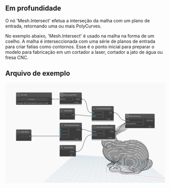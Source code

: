 ## Em profundidade
O nó 'Mesh.Intersect' efetua a interseção da malha com um plano de entrada, retornando uma ou mais PolyCurves.

No exemplo abaixo, 'Mesh.Intersect' é usado na malha na forma de um coelho. A malha é interseccionada com uma série de planos de entrada para criar fatias como contornos. Esse é o ponto inicial para preparar o modelo para fabricação em um cortador a laser, cortador a jato de água ou fresa CNC.

## Arquivo de exemplo

![Example](./Autodesk.DesignScript.Geometry.Mesh.Intersect_img.jpg)
